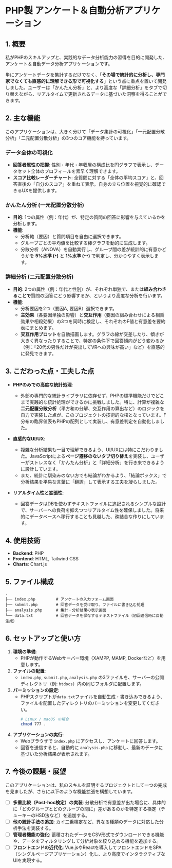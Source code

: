 # PHP製 アンケート＆自動分析アプリケーション

## 1\. 概要

私がPHPのスキルアップと、実践的なデータ分析能力の習得を目的に開発した、アンケート＆自動データ分析アプリケーションです。

単にアンケートデータを集計するだけでなく、「**その場で統計的に分析し、専門家でなくても直感的に理解できる形で可視化する**」という点に重点を置いて開発しました。ユーザーは「かんたん分析」と、より高度な「詳細分析」をタブで切り替えながら、リアルタイムで更新されるデータに基づいた洞察を得ることができます。

## 2\. 主な機能

このアプリケーションは、大きく分けて「データ集計の可視化」「一元配置分散分析」「二元配置分散分析」の3つのコア機能を持っています。

### データ全体の可視化

  - **回答者属性の把握**: 性別・年代・年収層の構成比を円グラフで表示し、データセット全体のプロフィールを素早く理解できます。
  - **スコア比較レーダーチャート**: 全質問に対する「全体の平均スコア」と、回答直後の「自分のスコア」を重ねて表示。自身の立ち位置を視覚的に確認できるUXを提供します。

### かんたん分析 (一元配置分散分析)

  - **目的**: 1つの属性（例：年代）が、特定の質問の回答に影響を与えているかを分析します。
  - **機能**:
      - 分析軸（要因）と質問項目を自由に選択できます。
      - グループごとの平均値を比較する棒グラフを動的に生成します。
      - 分散分析（ANOVA）を自動実行し、グループ間の差が統計的に有意かどうかを **5%水準 (`*`)** と **1%水準 (`**`)** で判定し、分かりやすく表示します。

### 詳細分析 (二元配置分散分析)

  - **目的**: 2つの属性（例：年代と性別）が、それぞれ単独で、または**組み合わさることで**質問の回答にどう影響するか、というより高度な分析を行います。
  - **機能**:
      - 分析要因を2つ（要因A, 要因B）選択できます。
      - **主効果**（各要因単独の影響）と**交互作用**（要因の組み合わせによる相乗効果や相殺効果）の3つを同時に検定し、それぞれのF値と有意差を要約表にまとめます。
      - **交互作用プロット**を自動描画します。グラフの線が交差したり、傾きが大きく異なったりすることで、特定の条件下で回答傾向がどう変わるか（例：「20代の男性だけが突出してVRへの興味が高い」など）を直感的に発見できます。

## 3\. こだわった点・工夫した点

  - **PHPのみでの高度な統計処理**:

      - 外部の専門的な統計ライブラリに依存せず、PHPの標準機能だけでどこまで実践的な統計処理ができるかに挑戦しました。特に、計算が複雑な**二元配置分散分析**（平方和の分解、交互作用の算出など）のロジックを自力で実装した点が、このプロジェクトの技術的な核となっています。F分布の臨界値表もPHPの配列として実装し、有意差判定を自動化しました。

  - **直感的なUI/UX**:

      - 複雑な分析結果も一目で理解できるよう、UI/UXには特にこだわりました。JavaScriptによる**ページ遷移のないタブ切り替え**を実装し、ユーザーがストレスなく「かんたん分析」と「詳細分析」を行き来できるように設計しています。
      - また、統計に馴染みのない方でも結論がわかるよう、「結論ボックス」で分析結果を平易な言葉に「翻訳」して表示する工夫を凝らしました。

  - **リアルタイム性と拡張性**:

      - 回答データはDBを使わずテキストファイルに追記されるシンプルな設計で、サーバーへの負荷を抑えつつリアルタイム性を確保しました。将来的にデータベースへ移行することも見越した、疎結合な作りにしています。

## 4\. 使用技術

  - **Backend**: PHP
  - **Frontend**: HTML, Tailwind CSS
  - **Charts**: Chart.js

## 5\. ファイル構成

```
.
├── index.php         # アンケートの入力フォーム画面
├── submit.php        # 回答データを受け取り、ファイルに書き込む処理
├── analysis.php      # 集計・分析結果の表示画面
└── data.txt          # 回答データを保存するテキストファイル（初回送信時に自動生成）
```

## 6\. セットアップと使い方

1.  **環境の準備**:
      - PHPが動作するWebサーバー環境（XAMPP, MAMP, Dockerなど）を用意します。
2.  **ファイルの配置**:
      - `index.php`, `submit.php`, `analysis.php` の3ファイルを、サーバーの公開ディレクトリ（例: `htdocs`）内の同じフォルダに配置します。
3.  **パーミッションの設定**:
      - PHPスクリプトが`data.txt`ファイルを自動生成・書き込みできるよう、ファイルを配置したディレクトリのパーミッションを変更してください。
        ```bash
        # Linux / macOS の場合
        chmod 777 .
        ```
4.  **アプリケーションの実行**:
      - Webブラウザで `index.php` にアクセスし、アンケートに回答します。
      - 回答を送信すると、自動的に `analysis.php` に移動し、最新のデータに基づいた分析結果が表示されます。

## 7\. 今後の課題・展望

このアプリケーションは、私のスキルを証明するプロジェクトとして一つの完成を見ましたが、さらに以下のような機能拡張を構想しています。

  - [ ] **多重比較（Post-hoc検定）の実装**: 分散分析で有意差が出た場合に、具体的に「どのグループとどのグループの間に」差があるのかを特定する検定（テューキーのHSD法など）を追加する。
  - [ ] **他の統計手法の追加**: カイ二乗検定など、異なる種類のデータに対応した分析手法を実装する。
  - [ ] **管理者機能の強化**: 蓄積されたデータをCSV形式でダウンロードできる機能や、データをフィルタリングして分析対象を絞り込める機能を追加する。
  - [ ] **フロントエンドの近代化**: Vue.jsやReactを導入してフロントエンドをSPA（シングルページアプリケーション）化し、より高度でインタラクティブなUIを実現する。